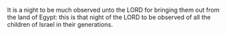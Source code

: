 It is a night to be much observed unto the LORD for bringing them out from the land of Egypt: this is that night of the LORD to be observed of all the children of Israel in their generations.
